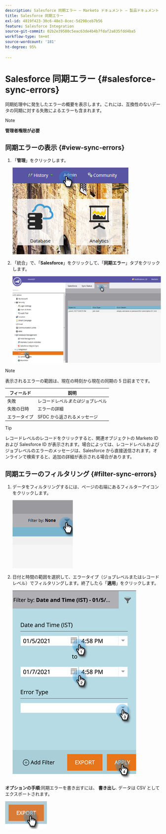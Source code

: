 ```yaml
---
description: Salesforce 同期エラー — Marketo ドキュメント — 製品ドキュメント
title: Salesforce 同期エラー
exl-id: 4819f423-30c6-48e3-8cec-5d298ceb7b56
feature: Salesforce Integration
source-git-commit: 02b2e39580c5eac63de4b4b7fdaf2a835fdd4ba5
workflow-type: tm+mt
source-wordcount: '181'
ht-degree: 95%

---
```


# Salesforce 同期エラー {#salesforce-sync-errors}

同期処理中に発生したエラーの概要を表示します。これには、互換性のないデータの同期に対する失敗によるエラーも含まれます。

>[!NOTE]
>
>**管理者権限が必要**

## 同期エラーの表示 {#view-sync-errors}

1. 「**管理**」をクリックします。

   ![](assets/salesforce-sync-errors-1.png)

1. 「統合」で、「**Salesforce**」をクリックして、「**同期エラー**」タブをクリックします。

   ![](assets/salesforce-sync-errors-2.png)

>[!NOTE]
>
>表示されるエラーの範囲は、現在の時刻から現在の同期の 5 日前までです。

| フィールド | 説明 |
|---|---|
| 失敗 | レコードレベル&#x200B;_または_&#x200B;ジョブレベル |
| 失敗の日時 | エラーの詳細 |
| エラータイプ | SFDC から返されるメッセージ |

>[!TIP]
>
>レコードレベルのレコードをクリックすると、関連オブジェクトの Marketo ID および Salesforce ID が表示されます。場合によっては、レコードレベルおよびジョブレベルのエラーのメッセージは、Salesforce から直接送信されます。オンラインで検索すると、追加の詳細が表示される場合があります。

## 同期エラーのフィルタリング {#filter-sync-errors}

1. データをフィルタリングするには、ページの右端にあるフィルターアイコンをクリックします。

   ![](assets/salesforce-sync-errors-3.png)

1. 日付と時間の範囲を選択して、エラータイプ（ジョブレベルまたはレコードレベル）でフィルタリングします。終了したら「**適用**」をクリックします。

   ![](assets/salesforce-sync-errors-4.png)

**オプションの手順**:同期エラーを書き出すには、 **書き出し**. データは CSV としてエクスポートされます。

![](assets/salesforce-sync-errors-5.png)
